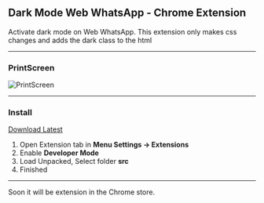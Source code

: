 ## Dark Mode Web WhatsApp - Chrome Extension
Activate dark mode on Web WhatsApp. This extension only makes css changes and adds the dark class to the html
___
### PrintScreen
![PrintScreen](https://image.prntscr.com/image/wrjjkH-tRQi7UnkYHfuMoA.png)
___
### Install
[Download Latest](https://github.com/leandroaphermes/extesion-chrome-web-whatsapp-dark-mode/archive/master.zip)

1. Open Extension tab in **Menu Settings -> Extensions**
2. Enable **Developer Mode**
3. Load Unpacked, Select folder **src**
4. Finished
___
Soon it will be extension in the Chrome store.






